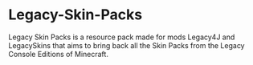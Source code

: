 # Legacy-Skin-Packs
Legacy Skin Packs is a resource pack made for mods Legacy4J and LegacySkins that aims to bring back all the Skin Packs from the Legacy Console Editions of Minecraft.
